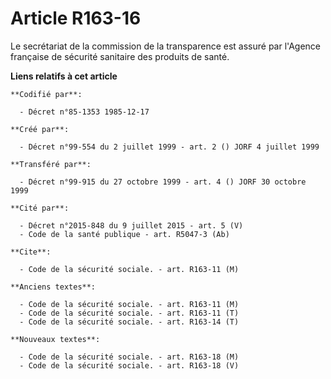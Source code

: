 # Article R163-16

Le secrétariat de la commission de la transparence est assuré par l'Agence française de sécurité sanitaire des produits de
santé.

**Liens relatifs à cet article**

	**Codifié par**:

	  - Décret n°85-1353 1985-12-17

	**Créé par**:

	  - Décret n°99-554 du 2 juillet 1999 - art. 2 () JORF 4 juillet 1999

	**Transféré par**:

	  - Décret n°99-915 du 27 octobre 1999 - art. 4 () JORF 30 octobre 1999

	**Cité par**:

	  - Décret n°2015-848 du 9 juillet 2015 - art. 5 (V)
	  - Code de la santé publique - art. R5047-3 (Ab)

	**Cite**:

	  - Code de la sécurité sociale. - art. R163-11 (M)

	**Anciens textes**:

	  - Code de la sécurité sociale. - art. R163-11 (M)
	  - Code de la sécurité sociale. - art. R163-11 (T)
	  - Code de la sécurité sociale. - art. R163-14 (T)

	**Nouveaux textes**:

	  - Code de la sécurité sociale. - art. R163-18 (M)
	  - Code de la sécurité sociale. - art. R163-18 (V)
